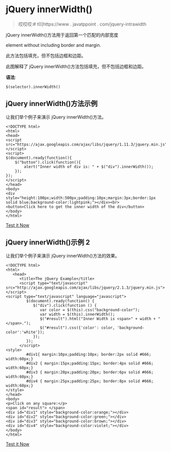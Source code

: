# jQuery innerWidth()

> 哎哎哎:# t0]https://www . javatppoint . com/jquery-intrawidth

jQuery innerWidth()方法用于返回第一个匹配的内部宽度

element without including border and margin.

此方法包括填充，但不包括边框和边距。

此图解释了 jQuery innerWidth()方法包括填充，但不包括边框和边距。

**语法**:

```
$(selector).innerWidth()

```

## jQuery innerWidth()方法示例

让我们举个例子来演示 jQuery innerWidth()方法。

```
<!DOCTYPE html>
<html>
<head>
<script src="https://ajax.googleapis.com/ajax/libs/jquery/1.11.3/jquery.min.js"></script>
<script>
$(document).ready(function(){
    $("button").click(function(){
        alert("Inner width of div is: " + $("div").innerWidth());
    });
});
</script>
</head>
<body>
<div style="height:100px;width:500px;padding:10px;margin:3px;border:1px solid blue;background-color:lightpink;"></div><br>
<button>Click here to get the inner width of the div</button>
</body>
</html>

```

[Test it Now](https://www.javatpoint.com/oprweb/test.jsp?filename=jqueryinnerWidth1)

## jQuery innerWidth()示例 2

让我们举个例子来演示 jQuery innerWidth()方法的效果。

```
<!DOCTYPE html>
<html>
   <head>
      <title>The jQuery Example</title>
      <script type="text/javascript" src="http://ajax.googleapis.com/ajax/libs/jquery/2.1.3/jquery.min.js"></script>
<script type="text/javascript" language="javascript">
         $(document).ready(function() {
            $("div").click(function () {
               var color = $(this).css("background-color");
               var width = $(this).innerWidth();
               $("#result").html("Inner Width is <span>" + width + "</span>.");
               $("#result").css({'color': color, 'background-color':'white'});
            });
         });
      </script>
<style>
         #div1{ margin:10px;padding:10px; border:2px solid #666; width:60px;}
         #div2 { margin:15px;padding:15px; border:4px solid #666; width:60px;}
         #div3 { margin:20px;padding:20px; border:6px solid #666; width:60px;}
         #div4 { margin:25px;padding:25px; border:8px solid #666; width:60px;}
</style>
</head>
<body>
<p>Click on any square:</p>
<span id="result"> </span>
<div id="div1" style="background-color:orange;"></div>
<div id="div2" style="background-color:green;"></div>
<div id="div3" style="background-color:brown;"></div>
<div id="div4" style="background-color:violet;"></div>
</body>
</html> 

```

[Test it Now](https://www.javatpoint.com/oprweb/test.jsp?filename=jqueryinnerWidth2)